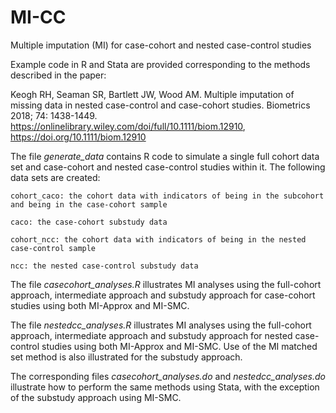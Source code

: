 # MI-CC
Multiple imputation (MI) for case-cohort and nested case-control studies

Example code in R and Stata are provided corresponding to the methods described in the paper:

Keogh RH, Seaman SR, Bartlett JW, Wood AM. Multiple imputation of missing data in nested case-control and case-cohort studies. Biometrics 2018; 74: 1438-1449. https://onlinelibrary.wiley.com/doi/full/10.1111/biom.12910, https://doi.org/10.1111/biom.12910

The file *generate_data* contains R code to simulate a single full cohort data set and case-cohort and nested case-control studies within it. The following data sets are created:

    cohort_caco: the cohort data with indicators of being in the subcohort and being in the case-cohort sample
    
    caco: the case-cohort substudy data 
    
    cohort_ncc: the cohort data with indicators of being in the nested case-control sample
    
    ncc: the nested case-control substudy data
    
The file *casecohort_analyses.R* illustrates MI analyses using the full-cohort approach, intermediate approach and substudy approach for case-cohort studies using both MI-Approx and MI-SMC.

The file *nestedcc_analyses.R* illustrates MI analyses using the full-cohort approach, intermediate approach and substudy approach for nested case-control studies using both MI-Approx and MI-SMC. Use of the MI matched set method is also illustrated for the substudy approach.

The corresponding files *casecohort_analyses.do* and *nestedcc_analyses.do* illustrate how to perform the same methods using Stata, with the exception of the substudy approach using MI-SMC.
